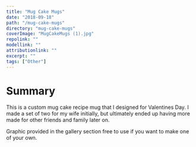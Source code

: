 ```yaml
---
title: "Mug Cake Mugs"
date: "2018-09-18"
path: "/mug-cake-mugs"
directory: "mug-cake-mugs"
coverImage: "MugCakeMugs (1).jpg"
repolink: ""
modellink: ""
attributionlink: ""
excerpt: ""
tags: ["Other"]
---
```


# Summary

This is a custom mug cake recipe mug that I designed for Valentines Day. I made a set of two for my wife initially, but ultimately ended up having more made for other friends and family later on.

Graphic provided in the gallery section free to use if you want to make one of your own.